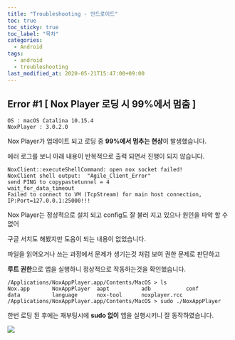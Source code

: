```yaml
---
title: "Troubleshooting - 안드로이드"
toc: true
toc_sticky: true
toc_label: "목차"
categories:
  - Android
tags:
  - android
  - troubleshooting
last_modified_at: 2020-05-21T15:47:00+09:00
---
```


## Error #1 [ Nox Player 로딩 시 99%에서 멈춤 ]

```
OS : macOS Catalina 10.15.4
NoxPlayer : 3.0.2.0
```

Nox Player가 업데이트 되고 로딩 중 **99%에서 멈추는 현상**이 발생했습니다.

에러 로그를 보니 아래 내용이 반복적으로 출력 되면서 진행이 되지 않습니다.

```
NoxClient::executeShellCommand: open nox socket failed!
NoxClient shell output:  "Agile_Client_Error"
send PING to copypastetunnel = 4
wait_for_data_timeout
Failed to connect to VM (TcpStream) for main host connection, IP:Port=127.0.0.1:25000!!!
```

Nox Player는 정상적으로 설치 되고 config도 잘 불러 지고 있으나 원인을 파악 할 수 없어

구글 서치도 해봤지만 도움이 되는 내용이 없었습니다.

파일을 읽어오거나 쓰는 과정에서 문제가 생기는것 처럼 보여 권한 문제로 판단하고

**루트 권한**으로 앱을 실행하니 정상적으로 작동하는것을 확인했습니다.

```
/Applications/NoxAppPlayer.app/Contents/MacOS > ls
Nox.app       NoxAppPlayer  aapt          adb           conf          data          language      nox-tool      noxplayer.rcc
/Applications/NoxAppPlayer.app/Contents/MacOS > sudo ./NoxAppPlayer
```

한번 로딩 된 후에는 재부팅시에 **sudo 없이** 앱을 실행시키니 잘 동작하였습니다.

<img src='{{ "/assets/images/android/android_trouble_1.png" | absolute_url }}'>